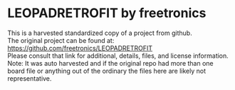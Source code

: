 
# LEOPADRETROFIT by freetronics  
This is a harvested standardized copy of a project from github.  
The original project can be found at:  
https://github.com/freetronics/LEOPADRETROFIT  
Please consult that link for additional, details, files, and license information.  
Note: It was auto harvested and if the original repo had more than one board file or anything out of the ordinary the files here are likely not representative.  
    